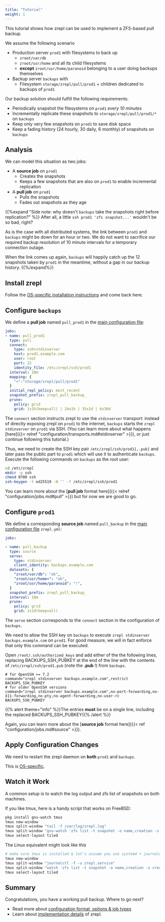 ```yaml
---
title: "Tutorial"
weight: 1
---
```


This tutorial shows how zrepl can be used to implement a ZFS-based pull backup.

We assume the following scenario

* Production server `prod1` with filesystems to back up
    * `zroot/var/db`
    * `zroot/usr/home` and all its child filesystems
    * **except** `zroot/usr/home/paranoid` belonging to a user doing backups themselves
* Backup server `backups` with
    * Filesystem `storage/zrepl/pull/prod1` + children dedicated to backups of `prod1`

Our backup solution should fulfill the following requirements:

* Periodically snapshot the filesystems on `prod1` *every 10 minutes*
* Incrementally replicate these snapshots to `storage/zrepl/pull/prod1/*` on `backups`
* Keep only very few snapshots on `prod1` to save disk space
* Keep a fading history (24 hourly, 30 daily, 6 monthly) of snapshots on `backups`

## Analysis

We can model this situation as two jobs:

* A **source job** on `prod1`
    * Creates the snapshots
    * Keeps a few snapshots that are also on `prod1` to enable incremental replication
* A **pull job** on `prod1`
    * Pulls the snapshots
    * Fades out snapshots as they age

{{%expand "Side note: why doesn't `backups` take the snapshots right before replication?" %}}
After all, a little `ssh prod1 'zfs snapshot...'` wouldn't be so bad, right?

As is the case with all distributed systems, the link between `prod1` and `backups` might be down for an hour or two.
We do not want to sacrifice our required backup resolution of 10 minute intervals for a temporary connection outage.

When the link comes up again, `backups` will happily catch up the 12 snapshots taken by `prod1` in the meantime, without
a gap in our backup history.
{{%/expand%}}

## Install zrepl

Follow the [OS-specific installation instructions](/install/) and come back here.

## Configure `backups`

We define a **pull job** named `pull_prod1` in the [main configuration file](/install/#main-configuration-file):

```yaml
jobs:
- name: pull_prod1
  type: pull
  connect:
    type: ssh+stdinserver
    host: prod1.example.com
    user: root
    port: 22
    identity_file: /etc/zrepl/ssh/prod1
  interval: 10m
  mapping: {
    "<":"storage/zrepl/pull/prod1"
  }
  initial_repl_policy: most_recent
  snapshot_prefix: zrepl_pull_backup_
  prune:
    policy: grid
    grid: 1x1h(keep=all) | 24x1h | 35x1d | 6x30d
```

The `connect` section instructs zrepl to use the `stdinserver` transport: instead of directly exposing zrepl on `prod1`
to the internet, `backups` starts the `zrepl stdinserver` on `prod1` via SSH.
(You can learn more about what happens [here]({{< relref "configuration/transports.md#stdinserver" >}}), or just continue following this tutorial.)

Thus, we need to create the SSH key pair `/etc/zrepl/ssh/prod1{,.pub}` and later pass the public part to `prod1`
which will use it to authenticate `backups`. Execute the following commands on `backups` as the root user:

```bash
cd /etc/zrepl
mkdir -p ssh
chmod 0700 ssh
ssh-keygen -t ed25519 -N '' -f /etc/zrepl/ssh/prod1
```
You can learn more about the [**pull job** format here]({{< relref "configuration/jobs.md#pull" >}}) but for now we are good to go.

## Configure `prod1`

We define a corresponding **source job** named `pull_backup` in the [main configuration file](/install/#main-configuration-file)
`zrepl.yml`:

```yaml
jobs:

- name: pull_backup
  type: source
  serve:
    type: stdinserver
    client_identity: backups.example.com
  datasets: {
    "zroot/var/db": "ok",
    "zroot/usr/home<": "ok",
    "zroot/usr/home/paranoid": "!",
  }
  snapshot_prefix: zrepl_pull_backup_
  interval: 10m
  prune:
    policy: grid
    grid: 1x1d(keep=all)

```

The `serve` section corresponds to the `connect` section in the configuration of `backups`.

We need to allow the SSH key on `backups` to execute `zrepl stdinserver backups.example.com` on
`prod1`. For good measure, we will in fact enforce that only this command can be executed.

Open `/root/.ssh/authorized_keys` and add either of the the following lines, replacing BACKUPS_SSH_PUBKEY at the end
of the line with the contents of `/etc/zrepl/ssh/prod1.pub` (note the **.pub** !) from `backups`.

```
# for OpenSSH >= 7.2
command="zrepl stdinserver backups.example.com",restrict BACKUPS_SSH_PUBKEY
# for older OpenSSH versions
command="zrepl stdinserver backups.example.com",no-port-forwarding,no-X11-forwarding,no-pty,no-agent-forwarding,no-user-rc  BACKUPS_SSH_PUBKEY
```

{{% alert theme="info" %}}The entries **must** be on a single line, including the replaced BACKUPS_SSH_PUBKEY{{% /alert %}}

Again, you can learn more about the [**source job** format here]({{< ref "configuration/jobs.md#source" >}}).

## Apply Configuration Changes

We need to restart the zrepl daemon on **both** `prod1` and `backups`.

This is [OS-specific](/install/#restarting).

## Watch it Work

A common setup is to watch the log output and zfs list of snapshots on both machines.

If you like tmux, here is a handy script that works on FreeBSD:

```bash
pkg install gnu-watch tmux
tmux new-window
tmux split-window "tail -f /var/log/zrepl.log"
tmux split-window "gnu-watch 'zfs list -t snapshot -o name,creation -s creation | grep zrepl_pull_backup_'"
tmux select-layout tiled
```

The Linux equivalent might look like this

```bash
# make sure tmux is installed & let's assume you use systemd + journald
tmux new-window
tmux split-window "journalctl -f -u zrepl.service"
tmux split-window "watch 'zfs list -t snapshot -o name,creation -s creation | grep zrepl_pull_backup_'"
tmux select-layout tiled
```

## Summary

Congratulations, you have a working pull backup. Where to go next?

* Read more about [configuration format, options & job types](/configuration/)
* Learn about [implementation details](/impl/) of zrepl.




